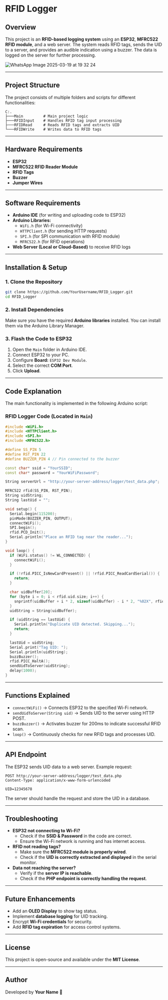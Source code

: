 # RFID Logger

## Overview
This project is an **RFID-based logging system** using an **ESP32**, **MFRC522 RFID module**, and a web server. The system reads RFID tags, sends the UID to a server, and provides an audible indication using a buzzer. The data is logged on the server for further processing.

![WhatsApp Image 2025-03-19 at 19 32 24](https://github.com/user-attachments/assets/60d189e3-ca38-43fd-810b-814e3904a039)


---

## Project Structure
The project consists of multiple folders and scripts for different functionalities:

```
C:.
├───Main         # Main project logic
├───RFIDInput    # Handles RFID tag input processing
├───RFIDRead     # Reads RFID tags and extracts UID
└───RFIDWrite    # Writes data to RFID tags
```

---

## Hardware Requirements
- **ESP32**
- **MFRC522 RFID Reader Module**
- **RFID Tags**
- **Buzzer**
- **Jumper Wires**

---

## Software Requirements
- **Arduino IDE** (for writing and uploading code to ESP32)
- **Arduino Libraries:**
  - `WiFi.h` (for Wi-Fi connectivity)
  - `HTTPClient.h` (for sending HTTP requests)
  - `SPI.h` (for SPI communication with RFID module)
  - `MFRC522.h` (for RFID operations)
- **Web Server (Local or Cloud-Based)** to receive RFID logs

---

## Installation & Setup

### **1. Clone the Repository**
```sh
git clone https://github.com/YourUsername/RFID_Logger.git
cd RFID_Logger
```

### **2. Install Dependencies**
Make sure you have the required **Arduino libraries** installed. You can install them via the Arduino Library Manager.

### **3. Flash the Code to ESP32**
1. Open the `Main` folder in Arduino IDE.
2. Connect ESP32 to your PC.
3. Configure **Board:** `ESP32 Dev Module`.
4. Select the correct **COM Port**.
5. Click **Upload**.

---

## Code Explanation
The main functionality is implemented in the following Arduino script:

### **RFID Logger Code** (Located in `Main`)
```cpp
#include <WiFi.h>
#include <HTTPClient.h>
#include <SPI.h>
#include <MFRC522.h>

#define SS_PIN 5
#define RST_PIN 22
#define BUZZER_PIN 4 // Pin connected to the buzzer

const char* ssid = "YourSSID";
const char* password = "YourWiFiPassword";

String serverUrl = "http://your-server-address/logger/test_data.php";

MFRC522 rfid(SS_PIN, RST_PIN);
String uidString;
String lastUid = "";

void setup() {
  Serial.begin(115200);
  pinMode(BUZZER_PIN, OUTPUT);
  connectWiFi();
  SPI.begin();
  rfid.PCD_Init();
  Serial.println("Place an RFID tag near the reader...");
}

void loop() {
  if (WiFi.status() != WL_CONNECTED) {
    connectWiFi();
  }

  if (!rfid.PICC_IsNewCardPresent() || !rfid.PICC_ReadCardSerial()) {
    return;
  }

  char uidBuffer[20];
  for (byte i = 0; i < rfid.uid.size; i++) {
    snprintf(uidBuffer + i * 2, sizeof(uidBuffer) - i * 2, "%02X", rfid.uid.uidByte[i]);
  }
  uidString = String(uidBuffer);

  if (uidString == lastUid) {
    Serial.println("Duplicate UID detected. Skipping...");
    return;
  }

  lastUid = uidString;
  Serial.print("Tag UID: ");
  Serial.println(uidString);
  buzzBuzzer();
  rfid.PICC_HaltA();
  sendUidToServer(uidString);
  delay(1000);
}
```

---

## Functions Explained

- `connectWiFi()` → Connects ESP32 to the specified Wi-Fi network.
- `sendUidToServer(String uid)` → Sends UID to the server using HTTP POST.
- `buzzBuzzer()` → Activates buzzer for 200ms to indicate successful RFID scan.
- `loop()` → Continuously checks for new RFID tags and processes UID.

---

## API Endpoint
The ESP32 sends UID data to a web server. Example request:
```http
POST http://your-server-address/logger/test_data.php
Content-Type: application/x-www-form-urlencoded

UID=12345678
```

The server should handle the request and store the UID in a database.

---

## Troubleshooting
- **ESP32 not connecting to Wi-Fi?**
  - Check if the **SSID & Password** in the code are correct.
  - Ensure the Wi-Fi network is running and has internet access.
- **RFID not reading tags?**
  - Make sure the **MFRC522 module is properly wired**.
  - Check if the **UID is correctly extracted and displayed** in the serial monitor.
- **Data not reaching the server?**
  - Verify if the **server IP is reachable**.
  - Check if the **PHP endpoint is correctly handling the request**.

---

## Future Enhancements
- Add an **OLED Display** to show tag status.
- Implement **database logging** for UID tracking.
- Encrypt **Wi-Fi credentials** for security.
- Add **RFID tag expiration** for access control systems.

---

## License
This project is open-source and available under the **MIT License**.

---

## Author
Developed by **Your Name** 🚀

